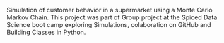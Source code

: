 Simulation of customer behavior in a supermarket using a Monte Carlo Markov Chain. This project was part of Group project at the Spiced Data Science boot camp exploring Simulations, colaboration on GitHub and Building Classes in Python. 